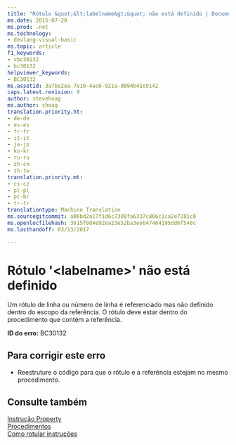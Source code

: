 ```yaml
---
title: "Rótulo &quot;&lt;labelname&gt;&quot; não está definido | Documentos do Microsoft"
ms.date: 2015-07-20
ms.prod: .net
ms.technology:
- devlang-visual-basic
ms.topic: article
f1_keywords:
- vbc30132
- bc30132
helpviewer_keywords:
- BC30132
ms.assetid: 3a7be2ea-7e10-4ac6-921a-d094b41e9142
caps.latest.revision: 9
author: stevehoag
ms.author: shoag
translation.priority.ht:
- de-de
- es-es
- fr-fr
- it-it
- ja-jp
- ko-kr
- ru-ru
- zh-cn
- zh-tw
translation.priority.mt:
- cs-cz
- pl-pl
- pt-br
- tr-tr
translationtype: Machine Translation
ms.sourcegitcommit: a06bd2a17f1d6c7308fa6337c866c1ca2e7281c0
ms.openlocfilehash: 3615f0d4e92ea23e52ba3ee647464195dd6f548c
ms.lasthandoff: 03/13/2017

---
```

# <a name="label-39ltlabelnamegt39-is-not-defined"></a>Rótulo '&lt;labelname&gt;' não está definido
Um rótulo de linha ou número de linha é referenciado mas não definido dentro do escopo da referência. O rótulo deve estar dentro do procedimento que contém a referência.  
  
 **ID do erro:** BC30132  
  
## <a name="to-correct-this-error"></a>Para corrigir este erro  
  
-   Reestruture o código para que o rótulo e a referência estejam no mesmo procedimento.  
  
## <a name="see-also"></a>Consulte também  
 [Instrução Property](../../visual-basic/language-reference/statements/property-statement.md)   
 [Procedimentos](../../visual-basic/programming-guide/language-features/procedures/index.md)   
 [Como rotular instruções](../../visual-basic/programming-guide/program-structure/how-to-label-statements.md)

